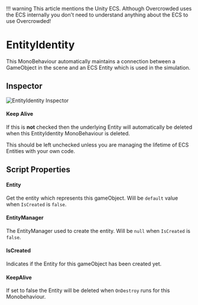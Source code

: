 !!! warning
    This article mentions the Unity ECS. Although Overcrowded uses the ECS internally you don't need to understand anything about the ECS to use Overcrowded!

# EntityIdentity

This MonoBehaviour automatically maintains a connection between a GameObject in the scene and an ECS Entity which is used in the simulation.

## Inspector

![EntityIdentity Inspector](../../../../images/EntityIdentityInspector.png)

#### Keep Alive

If this is **not** checked then the underlying Entity will automatically be deleted when this EntityIdentity MonoBehaviour is deleted.

This should be left unchecked unless you are managing the lifetime of ECS Entities with your own code.

## Script Properties

#### Entity

Get the entity which represents this gameObject. Will be `default` value when `IsCreated` is `false`.

#### EntityManager

The EntityManager used to create the entity. Will be `null` when `IsCreated` is `false`.

#### IsCreated

Indicates if the Entity for this gameObject has been created yet.

#### KeepAlive

If set to false the Entity will be deleted when `OnDestroy` runs for this Monobehaviour.